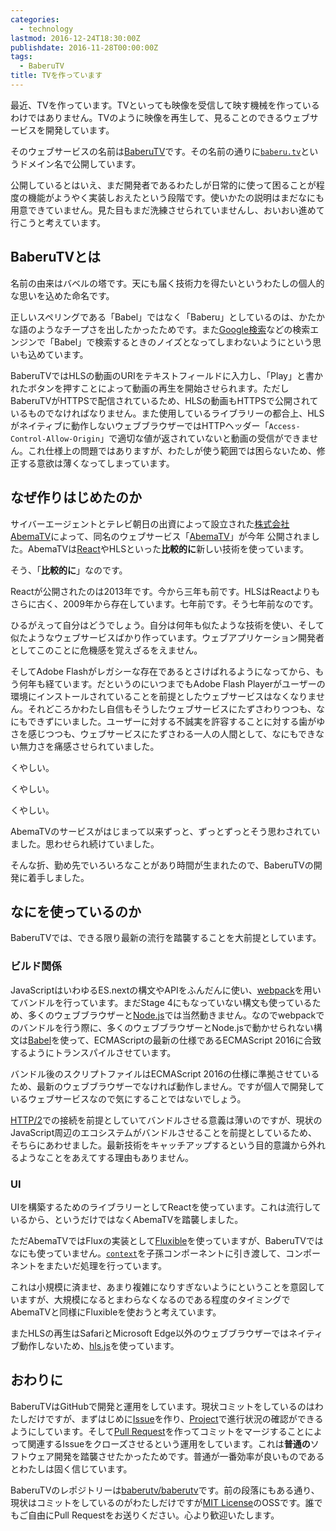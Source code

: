 ```yaml
---
categories:
  - technology
lastmod: 2016-12-24T18:30:00Z
publishdate: 2016-11-28T00:00:00Z
tags:
  - BaberuTV
title: TVを作っています
---
```


最近、TVを作っています。TVといっても映像を受信して映す機械を作っているわけではありません。TVのように映像を再生して、見ることのできるウェブサービスを開発しています。

そのウェブサービスの名前は[BaberuTV](https://baberu.tv/)です。その名前の通りに[`baberu.tv`](https://baberu.tv/)というドメイン名で公開しています。

公開しているとはいえ、まだ開発者であるわたしが日常的に使って困ることが程度の機能がようやく実装しおえたという段階です。使いかたの説明はまだなにも用意できていません。見た目もまだ洗練させられていませんし、おいおい進めて行こうと考えています。

<!--more-->

## BaberuTVとは

名前の由来はバベルの塔です。天にも届く技術力を得たいというわたしの個人的な思いを込めた命名です。

正しいスペリングである「Babel」ではなく「Baberu」としているのは、かたかな語のようなチープさを出したかったためです。また[Google検索](https://www.google.com/)などの検索エンジンで「Babel」で検索するときのノイズとなってしまわないようにという思いも込めています。

BaberuTVではHLSの動画のURIをテキストフィールドに入力し、「Play」と書かれたボタンを押すことによって動画の再生を開始させられます。ただしBaberuTVがHTTPSで配信されているため、HLSの動画もHTTPSで公開されているものでなければなりません。また使用しているライブラリーの都合上、HLSがネイティブに動作しないウェブブラウザーではHTTPヘッダー「`Access-Control-Allow-Origin`」で適切な値が返されていないと動画の受信ができません。これ仕様上の問題ではありますが、わたしが使う範囲では困らないため、修正する意欲は薄くなってしまっています。

## なぜ作りはじめたのか

サイバーエージェントとテレビ朝日の出資によって設立された[株式会社AbemaTV](http://abematv.co.jp/)によって、同名のウェブサービス「[AbemaTV](https://abema.tv/)」が今年 公開されました。AbemaTVは[React](https://facebook.github.io/react/)やHLSといった**比較的に**新しい技術を使っています。

そう、「**比較的に**」なのです。

Reactが公開されたのは2013年です。今から三年も前です。HLSはReactよりもさらに古く、2009年から存在しています。七年前です。そう七年前なのです。

ひるがえって自分はどうでしょう。自分は何年も似たような技術を使い、そして似たようなウェブサービスばかり作っています。ウェブアプリケーション開発者としてこのことに危機感を覚えざるをえません。

そしてAdobe Flashがレガシーな存在であるとさけばれるようになってから、もう何年も経ています。だというのにいつまでもAdobe Flash Playerがユーザーの環境にインストールされていることを前提としたウェブサービスはなくなりません。それどころかわたし自信もそうしたウェブサービスにたずさわりつつも、なにもできずにいました。ユーザーに対する不誠実を許容することに対する歯がゆさを感じつつも、ウェブサービスにたずさわる一人の人間として、なにもできない無力さを痛感させられていました。

くやしい。

くやしい。

くやしい。

AbemaTVのサービスがはじまって以来ずっと、ずっとずっとそう思わされていました。思わせられ続けていました。

そんな折、勤め先でいろいろなことがあり時間が生まれたので、BaberuTVの開発に着手しました。

## なにを使っているのか

BaberuTVでは、できる限り最新の流行を踏襲することを大前提としています。

### ビルド関係

JavaScriptはいわゆるES.nextの構文やAPIをふんだんに使い、[webpack](https://webpack.github.io/)を用いてバンドルを行っています。まだStage 4にもなっていない構文も使っているため、多くのウェブブラウザーと[Node.js](https://nodejs.org/)では当然動きません。なのでwebpackでのバンドルを行う際に、多くのウェブブラウザーとNode.jsで動かせられない構文は[Babel](https://babeljs.io/)を使って、ECMAScriptの最新の仕様であるECMAScript 2016に合致するようにトランスパイルさせています。

バンドル後のスクリプトファイルはECMAScript 2016の仕様に準拠させているため、最新のウェブブラウザーでなければ動作しません。ですが個人で開発しているウェブサービスなので気にすることではないでしょう。

[HTTP/2](https://http2.github.io/)での接続を前提としていてバンドルさせる意義は薄いのですが、現状のJavaScript周辺のエコシステムがバンドルさせることを前提としているため、そちらにあわせました。最新技術をキャッチアップするという目的意識から外れるようなことをあえてする理由もありません。

### UI

UIを構築するためのライブラリーとしてReactを使っています。これは流行しているから、というだけではなくAbemaTVを踏襲しました。

ただAbemaTVではFluxの実装として[Fluxible](https://fluxible.io/)を使っていますが、BaberuTVではなにも使っていません。[`context`](https://facebook.github.io/react/docs/context.html)を子孫コンポーネントに引き渡して、コンポーネントをまたいだ処理を行っています。

これは小規模に済ませ、あまり複雑になりすぎないようにということを意図していますが、大規模になるとまわらなくなるのである程度のタイミングでAbemaTVと同様にFluxibleを使おうと考えています。

またHLSの再生はSafariとMicrosoft Edge以外のウェブブラウザーではネイティブ動作しないため、[hls.js](https://github.com/dailymotion/hls.js)を使っています。

## おわりに

BaberuTVはGitHubで開発と運用をしています。現状コミットをしているのはわたしだけですが、まずはじめに[Issue](https://help.github.com/articles/about-issues/)を作り、[Project](https://help.github.com/articles/about-projects/)で進行状況の確認ができるようにしています。そして[Pull Request](https://help.github.com/articles/about-pull-requests/)を作ってコミットをマージすることによって関連するIssueをクローズさせるという運用をしています。これは**普通の**ソフトウェア開発を踏襲させたかったためです。普通が一番効率が良いものであるとわたしは固く信じています。

BaberuTVのレポジトリーは[baberutv/baberutv](https://github.com/baberutv/baberutv)です。前の段落にもある通り、現状はコミットをしているのがわたしだけですが[MIT License](https://opensource.org/licenses/MIT)のOSSです。誰でもご自由にPull Requestをお送りください。心より歓迎いたします。
